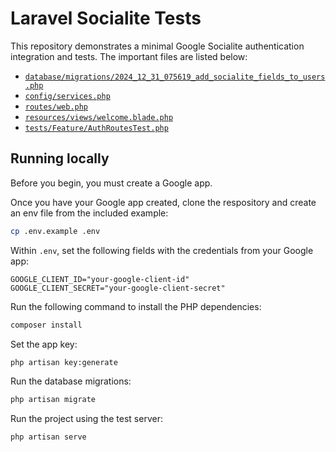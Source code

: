 # Laravel Socialite Tests

This repository demonstrates a minimal Google Socialite authentication integration and tests. The important files are listed below:

-   [`database/migrations/2024_12_31_075619_add_socialite_fields_to_users.php`](./database/migrations/2024_12_31_075619_add_socialite_fields_to_users.php)
-   [`config/services.php`](config/services.php)
-   [`routes/web.php`](routes/web.php)
-   [`resources/views/welcome.blade.php`](resources/views/welcome.blade.php)
-   [`tests/Feature/AuthRoutesTest.php`](tests/Feature/AuthRoutesTest.php)

## Running locally

Before you begin, you must create a Google app.

Once you have your Google app created, clone the respository and create an env file from the included example:

```sh
cp .env.example .env
```

Within `.env`, set the following fields with the credentials from your Google app:

```
GOOGLE_CLIENT_ID="your-google-client-id"
GOOGLE_CLIENT_SECRET="your-google-client-secret"
```

Run the following command to install the PHP dependencies:

```sh
composer install
```

Set the app key:

```sh
php artisan key:generate
```

Run the database migrations:

```sh
php artisan migrate
```

Run the project using the test server:

```sh
php artisan serve
```
